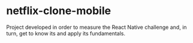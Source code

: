 # netflix-clone-mobile

Project developed in order to measure the React Native challenge and, in turn, get to know its and apply its fundamentals.

